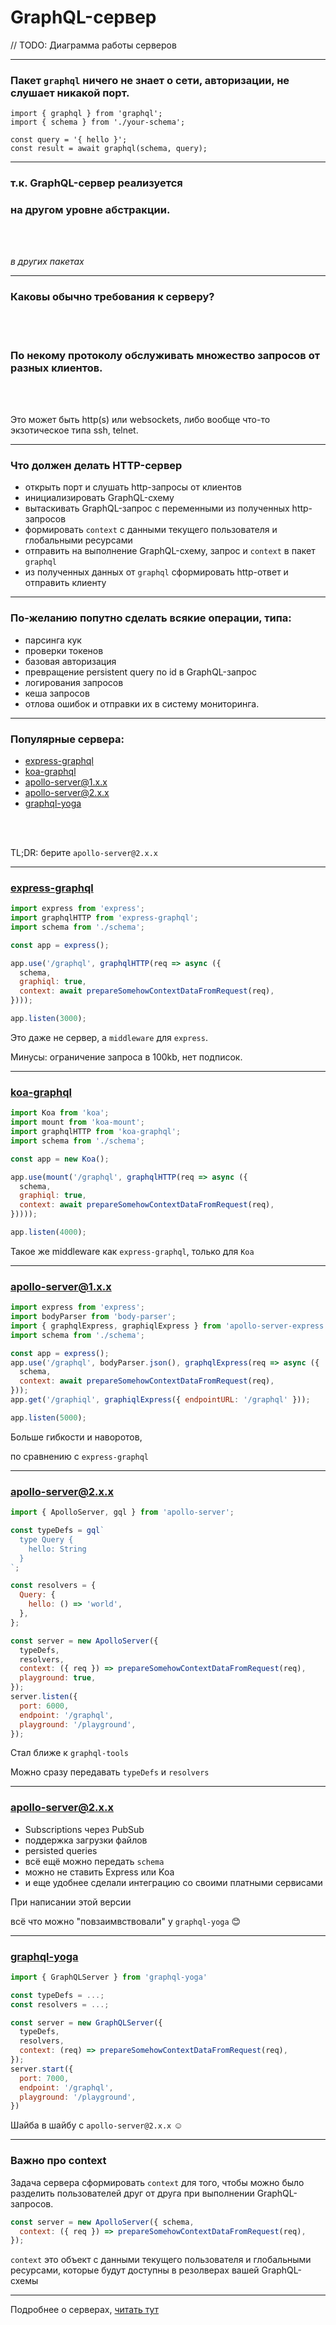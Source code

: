 # GraphQL-сервер

// TODO: Диаграмма работы серверов

-----

### Пакет `graphql` ничего не знает о сети, авторизации, не слушает никакой порт.

<pre><code>import { graphql } from 'graphql';
import { schema } from './your-schema';

const query = '{ hello }';
const result = await graphql(schema, query);
</code></pre>

-----

### т.к. GraphQL-сервер реализуется

### на другом уровне абстракции.

<br />
<br />

*в других пакетах*

-----

### Каковы обычно требования к серверу?

<br />
<br />

### По некому протоколу обслуживать множество запросов от разных клиентов. <!-- .element: class="fragment" -->

<br />
<br />

Это может быть http(s) или websockets, либо вообще что-то экзотическое типа ssh, telnet. <!-- .element: class="fragment" -->

-----

### Что должен делать HTTP-сервер

- открыть порт и слушать http-запросы от клиентов
- инициализировать GraphQL-схему
- вытаскивать GraphQL-запрос с переменными из полученных http-запросов
- формировать `context` с данными текущего пользователя и глобальными ресурсами
- отправить на выполнение GraphQL-схему, запрос и `context` в пакет `graphql`
- из полученных данных от `graphql` сформировать http-ответ и отправить клиенту

-----

### По-желанию попутно сделать всякие операции, типа:

- парсинга кук
- проверки токенов
- базовая авторизация
- превращение persistent query по id в GraphQL-запрос
- логирования запросов
- кеша запросов
- отлова ошибок и отправки их в систему мониторинга.

-----

### Популярные сервера:

- [express-graphql](https://github.com/graphql/express-graphql)
- [koa-graphql](https://github.com/chentsulin/koa-graphql)
- [apollo-server@1.x.x](https://github.com/apollographql/apollo-server/tree/version-1)
- [apollo-server@2.x.x](https://github.com/apollographql/apollo-server/tree/version-2)
- [graphql-yoga](https://github.com/prisma/graphql-yoga)

<br />
<br />

TL;DR: берите `apollo-server@2.x.x`

-----

### [express-graphql](https://github.com/graphql/express-graphql)

```js
import express from 'express';
import graphqlHTTP from 'express-graphql';
import schema from './schema';

const app = express();

app.use('/graphql', graphqlHTTP(req => async ({
  schema,
  graphiql: true,
  context: await prepareSomehowContextDataFromRequest(req),
})));

app.listen(3000);

```

Это даже не сервер, а `middleware` для `express`.

Минусы: ограничение запроса в 100kb, нет подписок.

-----

### [koa-graphql](https://github.com/chentsulin/koa-graphql)

```js
import Koa from 'koa';
import mount from 'koa-mount';
import graphqlHTTP from 'koa-graphql';
import schema from './schema';

const app = new Koa();

app.use(mount('/graphql', graphqlHTTP(req => async ({
  schema,
  graphiql: true,
  context: await prepareSomehowContextDataFromRequest(req),
}))));

app.listen(4000);

```

Такое же middleware как `express-graphql`, только для `Koa`

-----

### [apollo-server@1.x.x](https://github.com/apollographql/apollo-server/tree/version-1)

```js
import express from 'express';
import bodyParser from 'body-parser';
import { graphqlExpress, graphiqlExpress } from 'apollo-server-express';
import schema from './schema';

const app = express();
app.use('/graphql', bodyParser.json(), graphqlExpress(req => async ({
  schema,
  context: await prepareSomehowContextDataFromRequest(req),
}));
app.get('/graphiql', graphiqlExpress({ endpointURL: '/graphql' }));

app.listen(5000);

```

Больше гибкости и наворотов,

по сравнению с `express-graphql`

-----

### [apollo-server@2.x.x](https://github.com/apollographql/apollo-server/tree/version-2)

```js
import { ApolloServer, gql } from 'apollo-server';

const typeDefs = gql`
  type Query {
    hello: String
  }
`;

const resolvers = {
  Query: {
    hello: () => 'world',
  },
};

const server = new ApolloServer({
  typeDefs,
  resolvers,
  context: ({ req }) => prepareSomehowContextDataFromRequest(req),
  playground: true,
});
server.listen({
  port: 6000,
  endpoint: '/graphql',
  playground: '/playground',
});

```

<span class="fragment" data-code-focus="3-13">Стал ближе к `graphql-tools`</span>

<span class="fragment" data-code-focus="15-25">Можно сразу передавать `typeDefs` и `resolvers`</span>

-----

### apollo-server@2.x.x

- Subscriptions через PubSub
- поддержка загрузки файлов
- persisted queries
- всё ещё можно передать `schema`
- можно не ставить Express или Koa
- и еще удобнее сделали интеграцию со своими платными сервисами

При написании этой версии

всё что можно "повзаимвствовали" у `graphql-yoga` 😊

-----

### [graphql-yoga](https://github.com/prisma/graphql-yoga)

```js
import { GraphQLServer } from 'graphql-yoga'

const typeDefs = ...;
const resolvers = ...;

const server = new GraphQLServer({
  typeDefs,
  resolvers,
  context: (req) => prepareSomehowContextDataFromRequest(req),
});
server.start({
  port: 7000,
  endpoint: '/graphql',
  playground: '/playground',
})

```

Шайба в шайбу с `apollo-server@2.x.x` ☺️

-----

### Важно про context

Задача сервера сформировать `context` для того, чтобы можно было разделить пользователей друг от друга при выполнении GraphQL-запросов.

```js
const server = new ApolloServer({ schema,
  context: ({ req }) => prepareSomehowContextDataFromRequest(req),
});

```

`context` это объект с данными текущего пользователя и глобальными ресурсами, которые будут доступны в резолверах вашей GraphQL-схемы

-----

Подробнее о серверах, [читать тут](https://github.com/nodkz/conf-talks/tree/master/articles/graphql/server)